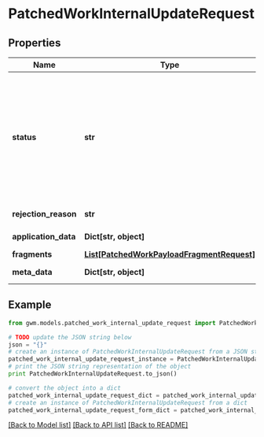 # PatchedWorkInternalUpdateRequest


## Properties
Name | Type | Description | Notes
------------ | ------------- | ------------- | -------------
**status** | **str** | Current status of the Work, this is set by the system via internal API  * &#x60;ON_HOLD&#x60; - On Hold * &#x60;NEW&#x60; - New * &#x60;LIVE&#x60; - Live * &#x60;IN_PROGRESS&#x60; - In Progress * &#x60;REJECTED&#x60; - Rejected * &#x60;CANCELLED&#x60; - Cancelled * &#x60;COMPLETED&#x60; - Completed * &#x60;TERMINAL_WITH_EXCEPTION&#x60; - Terminal With Exception * &#x60;ABORTED&#x60; - Aborted * &#x60;PARTIALLY_COMPLETED&#x60; - Partially Completed | [optional] 
**rejection_reason** | **str** | Used as a rejection reason if the work is rejected | [optional] 
**application_data** | **Dict[str, object]** | JSON encoded application data for this object | [optional] 
**fragments** | [**List[PatchedWorkPayloadFragmentRequest]**](PatchedWorkPayloadFragmentRequest.md) |  | [optional] 
**meta_data** | **Dict[str, object]** | optional JSON encoded metadata for this object | [optional] 

## Example

```python
from gwm.models.patched_work_internal_update_request import PatchedWorkInternalUpdateRequest

# TODO update the JSON string below
json = "{}"
# create an instance of PatchedWorkInternalUpdateRequest from a JSON string
patched_work_internal_update_request_instance = PatchedWorkInternalUpdateRequest.from_json(json)
# print the JSON string representation of the object
print PatchedWorkInternalUpdateRequest.to_json()

# convert the object into a dict
patched_work_internal_update_request_dict = patched_work_internal_update_request_instance.to_dict()
# create an instance of PatchedWorkInternalUpdateRequest from a dict
patched_work_internal_update_request_form_dict = patched_work_internal_update_request.from_dict(patched_work_internal_update_request_dict)
```
[[Back to Model list]](../README.md#documentation-for-models) [[Back to API list]](../README.md#documentation-for-api-endpoints) [[Back to README]](../README.md)


